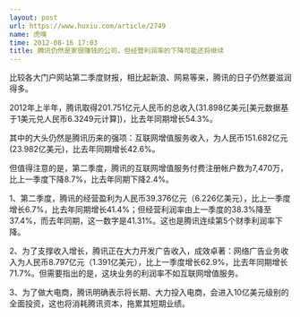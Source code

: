 ```yaml
---
layout: post
url: https://www.huxiu.com/article/2749
name: 虎嗅
time: 2012-08-16 17:03
title: 腾讯仍然是家很赚钱的公司，但经营利润率的下降可能还将继续
---
```

比较各大门户网站第二季度财报，相比起新浪、网易等来，腾讯的日子仍然要滋润得多。

2012年上半年，腾讯取得201.751亿元人民币的总收入(31.898亿美元[美元数据基于1美元兑人民币6.3249元计算])，比去年同期增长54.3%。

其中的大头仍然是腾讯历来的强项：互联网增值服务收入，为人民币151.682亿元(23.982亿美元)，比去年同期增长42.6%。

但值得注意的是，第二季度，腾讯的互联网增值服务付费注册帐户数为7,470万，比上一季度下降8.7%，比去年同期下降2.4%。

1、第二季度，腾讯的经营盈利为人民币39.376亿元（6.226亿美元），比上一季度增长6.7%，比去年同期增长41.4%；但经营利润率由上一季度的38.3%降至37.4%，而去年同期，这一数字是41.31%。这也是腾讯连续第5个财季利润率下降。

2、为了支撑收入增长，腾讯正在大力开发广告收入，成效卓著：网络广告业务收入为人民币8.797亿元（1.391亿美元），比上一季度增长62.9%，比去年同期增长71.7%。但需要指出的是，这块业务的利润率不如互联网增值服务。

3、为了做大电商，腾讯明确表示将长期、大力投入电商，会进入10亿美元级别的全面投资，这也将消耗腾讯资本，拖累其短期业绩。

